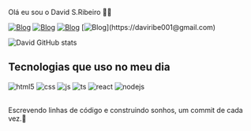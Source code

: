 Olá eu sou o David S.Ribeiro 🖐🏼

[![Blog](https://img.shields.io/badge/LinkedIn-0077B5?style=for-the-badge&logo=linkedin&logoColor=white)](https://www.linkedin.com/in/davidsribeiro/)
[![Blog](https://img.shields.io/badge/Instagram-E4405F?style=for-the-badge&logo=instagram&logoColor=white)](https://www.instagram.com/david.ribero.547/)
[![Blog](https://img.shields.io/badge/Twitter-1DA1F2?style=for-the-badge&logo=twitter&logoColor=white)](https://twitter.com/daviribe001)
[![Blog]([https://img.shields.io/badge/Twitter-1DA1F2?style=for-the-badge&logo=twitter&logoColor=white](https://img.shields.io/badge/Gmail-D14836?style=for-the-badge&logo=gmail&logoColor=white))](https://daviribe001@gmail.com)

![David GitHub stats](https://github-readme-stats.vercel.app/api?username=David00SR&show_icons=true&theme=radical)

## Tecnologias que uso no meu dia 

<div style="display: inline_block">
  <img align="center" alt="html5" src="https://img.shields.io/badge/HTML5-E34F26?style=for-the-badge&logo=html5&logoColor=white" />
  <img align="center" alt="css" src="https://img.shields.io/badge/CSS3-1572B6?style=for-the-badge&logo=css3&logoColor=white" />
  <img align="center" alt="js" src="https://img.shields.io/badge/JavaScript-F7DF1E?style=for-the-badge&logo=javascript&logoColor=black" />
  <img align="center" alt="ts" src="https://img.shields.io/badge/TypeScript-007ACC?style=for-the-badge&logo=typescript&logoColor=white" />
  <img align="center" alt="react" src="https://img.shields.io/badge/React-20232A?style=for-the-badge&logo=react&logoColor=61DAFB" />
  <img align="center" alt="nodejs" src="https://img.shields.io/badge/Node.js-43853D?style=for-the-badge&logo=node.js&logoColor=white" />
</div><br/>

Escrevendo linhas de código e construindo sonhos, um commit de cada vez.🚀
